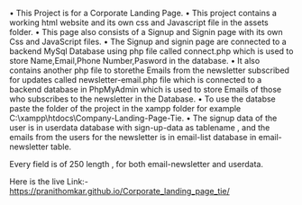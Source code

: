 •	This Project is for a Corporate Landing Page.
•	This project contains a working html website and its own css and Javascript file in the assets folder.
•	This page also consists of a Signup and Signin page with its own Css and JavaScript files.
•	The Signup and signin page are connected to a backend MySql Database using php file called connect.php which is 
  used to store Name,Email,Phone Number,Pasword in the database.
•	It also contains another php file to storethe Emails from the newsletter subscribed for updates called 
  newsletter-email.php file which is connected to a backend database in PhpMyAdmin which is used to store 
  Emails of those who subscribes to the newsletter in the Database.
•	To use the databse paste the folder of the project in the xampp folder for example 
   C:\xampp\htdocs\Company-Landing-Page-Tie.
•	The signup data of the user is in userdata database with sign-up-data as tablename , and the emails from the users
  for the newsletter is in email-list database in email-newsletter table.

  Every field is of 250 length , for both email-newsletter and userdata.

Here is the live Link:- https://pranithomkar.github.io/Corporate_landing_page_tie/
